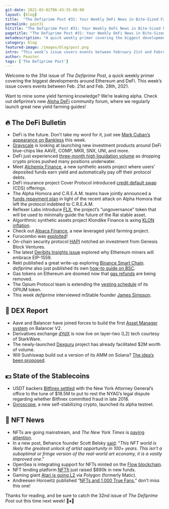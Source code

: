 ```yaml
---
git-date: 2021-03-01T06:43:35-08:00
layout: [blog]
title:  "The Defiprime Post #31: Your Weekly DeFi News in Bite-Sized Fashion"
permalink: post31
h1title: "The Defiprime Post #31: Your Weekly DeFi News in Bite-Sized Fashion"
pagetitle: "The Defiprime Post #31: Your Weekly DeFi News in Bite-Sized Fashion"
metadescription: "A quick weekly primer covering the biggest developments around Ethereum and DeFi. This week’s issue covers events between February 21st and February 28th, 2021"
category: blog
featured-image: /images/blog/post.png
intro: "This week’s issue covers events between February 21st and February 28th, 2021"
author: Peaster
tags: ['The Defiprime Post']
---
```

Welcome to the 31st issue of _The Defiprime Post_, a quick weekly primer covering the biggest developments around Ethereum and DeFi. This week’s issue covers events between Feb. 21st and Feb. 28th, 2021.

Want to mine some yield farming knowledge? We’re leaking alpha. Check out defiprime’s new [Alpha DeFi](https://alpha.defiprime.com/c/yield-farming/6) community forum, where we regularly launch great new yield farming guides!


## 🔥 The DeFi Bulletin

*   DeFi is the future. Don’t take my word for it, just see [Mark Cuban’s appearance on Bankless](https://www.youtube.com/watch?v=l3ptz8qvZcg) this week.
*   [Grayscale](https://www.globenewswire.com/news-release/2021/02/26/2183479/0/en/Grayscale-Investments-Announces-Exploration-of-New-Investment-Products.html) is looking at launching new investment products around DeFi blue-chips like AAVE, COMP, MKR, SNX, UNI, and more.
*   DeFi just experienced [three-month high liquidation volume](https://www.coindesk.com/25-million-in-defi-loans-liquidated-as-ethereum-price-falls) as dropping crypto prices pushed many positions underwater.
*   Meet [Alchemix Finance](https://alchemixfi.medium.com/introducing-alchemix-9e7054de54d6), a new synthetic assets project where users’ deposited funds earn yield and automatically pay off their protocol debts.
*   DeFi insurance project Cover Protocol introduced [credit default swap](https://coverprotocol.medium.com/introduce-credit-default-swaps-a68a3a22b7aa) (CDS) offerings.
*   The Alpha Homora and C.R.E.A.M. teams have jointly announced a [funds repayment plan](https://blog.alphafinance.io/joint-announcement-on-funds-repayment/) in light of the recent attack on Alpha Homora that left the protocol indebted to C.R.E.A.M.
*   Reflexer Labs introduce [FLX](https://medium.com/reflexer-labs/introducing-flx-20755214a465), the project’s “ungovernance” token that will be used to minimally guide the future of the Rai stable asset.
*   Algorithmic synthetic assets project Klondike Finance is axing [KLON inflation](https://klondikefinance.medium.com/klondike-future-the-force-awakens-85d61a3dc1e1).
*   Check out [Alpaca Finance](https://medium.com/alpaca-finance/introducing-alpaca-finance-d6e858896efd), a new leveraged yield farming project.
*   Furucombo was [exploited](https://twitter.com/defiprime/status/1365743488105467905)!
*   On-chain security protocol [HAPI](https://twitter.com/i_am_hapi_one/status/1363847450121928708) notched an investment from Genesis Block Ventures.
*   The latest [Deribits Insights issue](https://insights.deribit.com/market-research/miners-will-accept-eip-1559-here-is-why/) explored why Ethereum miners will embrace EIP-1559.
*   Rekt published a great write-up exploring [Binance Smart Chain](https://www.rekt.news/bsc-the-bridge-to-defi/). _defiprime_ also just published its own [how-to guide on BSC](https://defiprime.com/binance-smart-chain). 
*   Gas tokens on Ethereum are doomed now that [gas refunds](https://github.com/ethereum/EIPs/pull/3298) are being removed.
*   The Opium Protocol team is extending the [vesting schedule](https://medium.com/opium-network/opium-team-and-early-investors-extending-token-vesting-schedule-b2d52e366c7a) of its OPIUM token.
*   This week _defiprime_ interviewed mStable founder [James Simpson](https://defiprime.com/mstable).


## 💱 DEX Report

*   Aave and Balancer have joined forces to build the first [Asset Manager system](https://medium.com/balancer-protocol/balancer-partners-with-aave-to-build-the-first-v2-asset-manager-d9c173330151) on Balancer V2.
*   Derivatives exchange [dYdX](https://dydx.exchange/blog/alpha) is now live on layer-two (L2) tech courtesy of StarkWare.
*   The newly-launched [Dexguru](https://0xtracker.com/apps/dexguru) project has already facilitated $2M worth of volume.
*   Will Sushiswap build out a version of its AMM on Solana? [The idea’s been proposed](https://forum.sushiswapclassic.org/t/codename-bonsai-proposal-for-building-out-sushiswap-on-solana-and-serum/2653).


## 💵 State of the Stablecoins

*   USDT backers [Bitfinex settled](https://www.theblockcrypto.com/post/95207/bitfinex-tether-new-york-ag-settlement-lawsuit) with the New York Attorney General’s office to the tune of $18.5M to put to rest the NYAG’s legal dispute regarding whether Bitfinex committed fraud in late 2018.
*   [Gyroscope](https://medium.com/gyroscope-protocol/gyroscope-a-new-crypto-native-self-stabilizing-money-22d111b76aab), a new self-stabilizing crypto, launched its alpha testnet.


## 💎 NFT News

*   NFTs are going mainstream, and _The New York Times_ is [paying attention](https://www.nytimes.com/2021/02/22/business/nft-nba-top-shot-crypto.html).
*   In a new post, Behance founder Scott Belsky [said](https://scottbelsky.medium.com/the-furry-lisa-cryptoart-the-new-economy-of-digital-creativity-6cb2300ea081): “_This NFT world is likely the greatest unlock of artist opportunity in 100+ years. This isn’t a suboptimal or fringe version of the real-world art economy, it is a vastly improved one_.”
*   OpenSea is integrating support for NFTs minted on the [Flow blockchain](https://cointelegraph.com/press-releases/flow-nfts-are-coming-to-opensea).
*   NFT lending platform [NFTfi](https://nftfi.medium.com/we-are-funded-e1a944c11ee3) just raised $890k in new funds.
*   Gaming giant [Atari is going L2](https://polygontech.medium.com/gaming-giant-atari-partners-with-polygon-to-bring-their-nft-and-token-products-to-layer-2-cec4dff71588) via Polygon (formerly Matic).
*   Andreesen Horowitz published “[NFTs and 1,000 True Fans](https://a16z.com/2021/02/27/nfts-and-a-thousand-true-fans/),” don’t miss this one!


Thanks for reading, and be sure to catch the 32nd issue of _The Defiprime Post_ out this time next week! 👋♦️👋
